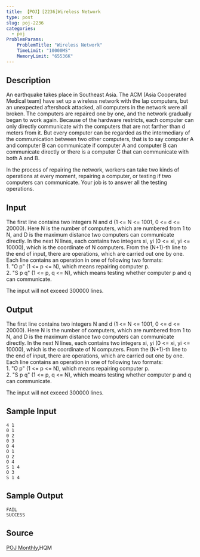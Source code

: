 ```yaml
---
title: 【POJ】[2236]Wireless Network
type: post
slug: poj-2236
categories:
  - poj
ProblemParams:
    ProblemTitle: "Wireless Network"
    TimeLimit: "10000MS"
    MemoryLimit: "65536K"
---
```


## Description

An earthquake takes place in Southeast Asia. The ACM (Asia Cooperated Medical team) have set up a wireless network with the lap computers, but an unexpected aftershock attacked, all computers in the network were all broken. The computers are repaired one by one, and the network gradually began to work again. Because of the hardware restricts, each computer can only directly communicate with the computers that are not farther than d meters from it. But every computer can be regarded as the intermediary of the communication between two other computers, that is to say computer A and computer B can communicate if computer A and computer B can communicate directly or there is a computer C that can communicate with both A and B.  
  
In the process of repairing the network, workers can take two kinds of operations at every moment, repairing a computer, or testing if two computers can communicate. Your job is to answer all the testing operations.

## Input

The first line contains two integers N and d (1 <= N <= 1001, 0 <= d <= 20000). Here N is the number of computers, which are numbered from 1 to N, and D is the maximum distance two computers can communicate directly. In the next N lines, each contains two integers xi, yi (0 <= xi, yi <= 10000), which is the coordinate of N computers. From the (N+1)-th line to the end of input, there are operations, which are carried out one by one. Each line contains an operation in one of following two formats:  
1\. "O p" (1 <= p <= N), which means repairing computer p.  
2\. "S p q" (1 <= p, q <= N), which means testing whether computer p and q can communicate.  
  
The input will not exceed 300000 lines.

## Output

The first line contains two integers N and d (1 <= N <= 1001, 0 <= d <= 20000). Here N is the number of computers, which are numbered from 1 to N, and D is the maximum distance two computers can communicate directly. In the next N lines, each contains two integers xi, yi (0 <= xi, yi <= 10000), which is the coordinate of N computers. From the (N+1)-th line to the end of input, there are operations, which are carried out one by one. Each line contains an operation in one of following two formats:  
1\. "O p" (1 <= p <= N), which means repairing computer p.  
2\. "S p q" (1 <= p, q <= N), which means testing whether computer p and q can communicate.  
  
The input will not exceed 300000 lines.

## Sample Input

```
4 1
0 1
0 2
0 3
0 4
O 1
O 2
O 4
S 1 4
O 3
S 1 4

```

## Sample Output

```
FAIL
SUCCESS

```

## Source

[POJ Monthly](http://poj.org/searchproblem?field=source&key=POJ+Monthly),HQM
